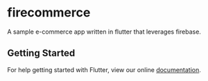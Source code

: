 # firecommerce

A sample e-commerce app written in flutter that leverages firebase.

## Getting Started

For help getting started with Flutter, view our online
[documentation](https://flutter.io/).
